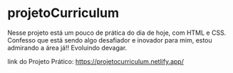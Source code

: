 # projetoCurriculum

Nesse projeto está um pouco de prática do dia de hoje, com HTML e CSS.
Confesso que está sendo algo desafiador e inovador para mim, estou admirando a área já!! Evoluindo devagar.

link do Projeto Prático: https://projetocurriculum.netlify.app/
